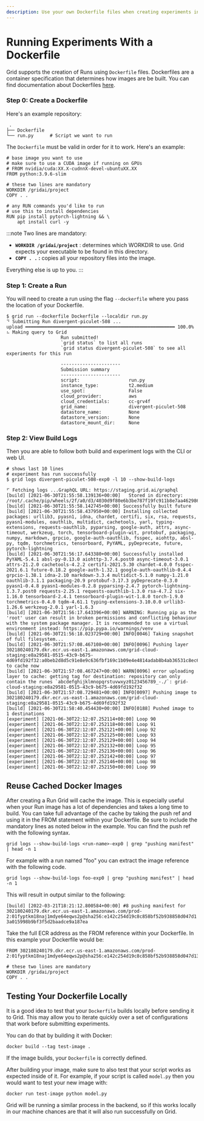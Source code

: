 ```yaml
---
description: Use your own Dockerfile files when creating experiments in Grid.
---
```


# Running Experiments With a Dockerfile

Grid supports the creation of Runs using `Dockerfile` files. Dockerfiles are a container specification that determines how images are be built. You can find documentation about Dockerfiles [here](https://docs.docker.com/engine/reference/builder).

### Step 0: Create a Dockerfile

Here's an example repository:

```text
 .
├── Dockerfile
└── run.py      # Script we want to run
```

The `Dockerfile` must be valid in order for it to work. Here's an example:

```text
# base image you want to use
# make sure to use a CUDA image if running on GPUs
# FROM nvidia/cuda:XX.X-cudnnX-devel-ubuntuXX.XX
FROM python:3.9.6-slim

# these two lines are mandatory
WORKDIR /gridai/project
COPY . .

# any RUN commands you'd like to run
# use this to install dependencies
RUN pip install pytorch-lightning && \
    apt install curl -y
```

:::note
Two lines are mandatory:

* **`WORKDIR /gridai/project`** : determines which WORKDIR to use. Grid expects your executable to be found in this directory.
* **`COPY . .` :** copies all your repository files into the image.

Everything else is up to you.
:::

### Step 1: Create a Run

You will need to create a run using the flag `--dockerfile` where you pass the location of your Dockerfile.

```text
$ grid run --dockerfile Dockerfile --localdir run.py
⠙ Submitting Run divergent-piculet-508 ...
upload ━━━━━━━━━━━━━━━━━━━━━━━━━━━━━━━━━━━━━━━━━━━━━━━━━━━━━━━ 100.0%
⠦ Making query to Grid
                    Run submitted!
                    `grid status` to list all runs
                    `grid status divergent-piculet-508` to see all experiments for this run

                    ----------------------
                    Submission summary
                    ----------------------
                    script:                  run.py
                    instance_type:           t2.medium
                    use_spot:                False
                    cloud_provider:          aws
                    cloud_credentials:       cc-grv4f
                    grid_name:               divergent-piculet-508
                    datastore_name:          None
                    datastore_version:       None
                    datastore_mount_dir:     None
```

### Step 2: View Build Logs

Then you are able to follow both build and experiment logs with the CLI or web UI.

```text
# shows last 10 lines
# experiment has run successfully
$ grid logs divergent-piculet-508-exp0 -l 10 --show-build-logs

⠋ Fetching logs ...GraphQL URL: https://staging.grid.ai/graphql
[build] [2021-06-30T21:55:58.139136+00:00]   Stored in directory: /root/.cache/pip/wheels/2f/a0/d3/4030d9f80e6b3be787f19fc911b8e7aa462986a40ab1e4bb94
[build] [2021-06-30T21:55:58.142745+00:00] Successfully built future
[build] [2021-06-30T21:55:58.437950+00:00] Installing collected packages: urllib3, pyasn1, idna, chardet, certifi, six, rsa, requests, pyasn1-modules, oauthlib, multidict, cachetools, yarl, typing-extensions, requests-oauthlib, pyparsing, google-auth, attrs, async-timeout, werkzeug, torch, tensorboard-plugin-wit, protobuf, packaging, numpy, markdown, grpcio, google-auth-oauthlib, fsspec, aiohttp, absl-py, tqdm, torchmetrics, tensorboard, PyYAML, pyDeprecate, future, pytorch-lightning
[build] [2021-06-30T21:56:17.643380+00:00] Successfully installed PyYAML-5.4.1 absl-py-0.13.0 aiohttp-3.7.4.post0 async-timeout-3.0.1 attrs-21.2.0 cachetools-4.2.2 certifi-2021.5.30 chardet-4.0.0 fsspec-2021.6.1 future-0.18.2 google-auth-1.32.1 google-auth-oauthlib-0.4.4 grpcio-1.38.1 idna-2.10 markdown-3.3.4 multidict-5.1.0 numpy-1.21.0 oauthlib-3.1.1 packaging-20.9 protobuf-3.17.3 pyDeprecate-0.3.0 pyasn1-0.4.8 pyasn1-modules-0.2.8 pyparsing-2.4.7 pytorch-lightning-1.3.7.post0 requests-2.25.1 requests-oauthlib-1.3.0 rsa-4.7.2 six-1.16.0 tensorboard-2.4.1 tensorboard-plugin-wit-1.8.0 torch-1.9.0 torchmetrics-0.4.0 tqdm-4.61.1 typing-extensions-3.10.0.0 urllib3-1.26.6 werkzeug-2.0.1 yarl-1.6.3
[build] [2021-06-30T21:56:17.643396+00:00] WARNING: Running pip as the 'root' user can result in broken permissions and conflicting behaviour with the system package manager. It is recommended to use a virtual environment instead: https://pip.pypa.io/warnings/venv
[build] [2021-06-30T21:56:18.023729+00:00] INFO[0046] Taking snapshot of full filesystem...
[build] [2021-06-30T21:57:08.467108+00:00] INFO[0096] Pushing layer 302180240179.dkr.ecr.us-east-1.amazonaws.com/grid-cloud-staging:e8a29581-0515-43c9-b675-4d69fd192f32:a0beb2d8d5c91e8e9c636fbf169c1b09e4e4814adab8b4ab36531c8ec69c0bd0 to cache now
[build] [2021-06-30T21:57:08.467247+00:00] WARN[0096] error uploading layer to cache: getting tag for destination: repository can only contain the runes `abcdefghijklmnopqrstuvwxyz0123456789_-./`: grid-cloud-staging:e8a29581-0515-43c9-b675-4d69fd192f32
[build] [2021-06-30T21:57:08.729481+00:00] INFO[0097] Pushing image to 302180240179.dkr.ecr.us-east-1.amazonaws.com/grid-cloud-staging:e8a29581-0515-43c9-b675-4d69fd192f32
[build] [2021-06-30T21:58:40.454430+00:00] INFO[0188] Pushed image to 1 destinations
[experiment] [2021-06-30T22:12:07.252114+00:00] Loop 90
[experiment] [2021-06-30T22:12:07.252118+00:00] Loop 91
[experiment] [2021-06-30T22:12:07.252121+00:00] Loop 92
[experiment] [2021-06-30T22:12:07.252125+00:00] Loop 93
[experiment] [2021-06-30T22:12:07.252129+00:00] Loop 94
[experiment] [2021-06-30T22:12:07.252132+00:00] Loop 95
[experiment] [2021-06-30T22:12:07.252136+00:00] Loop 96
[experiment] [2021-06-30T22:12:07.252142+00:00] Loop 97
[experiment] [2021-06-30T22:12:07.252146+00:00] Loop 98
[experiment] [2021-06-30T22:12:07.252150+00:00] Loop 99
```

## Reuse Cached Docker Images
After creating a Run Grid will cache the image. This is especially useful when your Run image has a lot of dependencies and takes a long time to build. You can take full advantage of the cache by taking the push ref and using it in the FROM statement within your Dockerfile. Be sure to include the mandatory lines as noted below in the example. You can find the push ref with the following syntax.

`grid logs --show-build-logs <run-name>-exp0 | grep "pushing manifest" | head -n 1`

For example with a run named "foo" you can extract the image reference with the following code.

`grid logs --show-build-logs foo-exp0 | grep "pushing manifest" | head -n 1`

This will result in output similar to the following:

`[build] [2022-03-21T18:21:12.800584+00:00] #8 pushing manifest for 302180240179.dkr.ecr.us-east-1.amazonaws.com/prod-2:01fyptkm18naj1mdye64eqws2p@sha256:e142c254d19c8c858bf52b938858d047d13a015998b9bf3f5d2baadce9a187ea`

Take the full ECR address as the FROM reference within your Dockerfile. In this example your Dockerfile would be:

```
FROM 302180240179.dkr.ecr.us-east-1.amazonaws.com/prod-2:01fyptkm18naj1mdye64eqws2p@sha256:e142c254d19c8c858bf52b938858d047d13a015998b9bf3f5d2baadce9a187ea

# these two lines are mandatory
WORKDIR /gridai/project
COPY . .
```


## Testing Your Dockerfile Locally

It is a good idea to test that your `Dockerfile` builds locally before sending it to Grid. This may allow you to iterate quickly over a set of configurations that work before submitting experiments.

You can do that by building it with Docker:

```text
docker build --tag test-image .
```

If the image builds, your `Dockerfile` is correctly defined.

After building your image, make sure to also test that your script works as expected inside of it. For example, if your script is called `model.py` then you would want to test your new image with:

```text
docker run test-image python model.py
```

Grid will be running a similar process in the backend, so if this works locally in our machine chances are that it will also run successfully on Grid.
